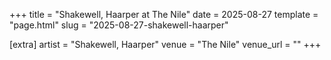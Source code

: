 +++
title = "Shakewell, Haarper at The Nile"
date = 2025-08-27
template = "page.html"
slug = "2025-08-27-shakewell-haarper"

[extra]
artist = "Shakewell, Haarper"
venue = "The Nile"
venue_url = ""
+++
